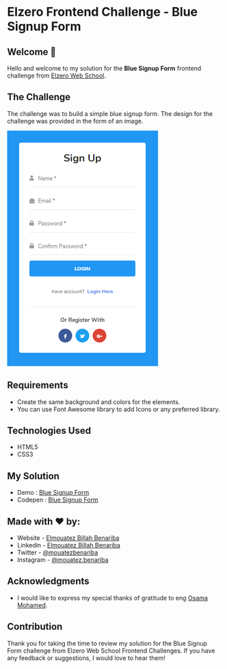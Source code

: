 # Elzero Frontend Challenge - Blue Signup Form

## Welcome 👋

Hello and welcome to my solution for the **Blue Signup Form** frontend challenge from [Elzero Web School](https://elzero.org/category/challenges/front-end-challenges/).

## The Challenge

The challenge was to build a simple blue signup form. The design for the challenge was provided in the form of an image.

![Blue Signup Form](images/frontend-task-simple-signup-form.png)

## Requirements

- Create the same background and colors for the elements.
- You can use Font Awesome library to add Icons or any preferred library.

## Technologies Used

- HTML5
- CSS3

## My Solution

- Demo : [Blue Signup Form](https://mouatezbenariba.github.io/Elzero-Frontend-Challenges/blue-signup-form/)
- Codepen : [Blue Signup Form](https://codepen.io/mouatezbenariba/pen/jOZdLxz)

## Made with ❤ by:

- Website - [Elmouatez Billah Benariba](https://www.mouatezbenariba.me/)
- Linkedin - [Elmouatez Billah Benariba](https://www.linkedin.com/in/mouatezbenariba/)
- Twitter - [@mouatezbenariba](https://twitter.com/mouatezbenariba)
- Instagram - [@mouatez.benariba](https://www.instagram.com/mouatez.benariba/)

## Acknowledgments

- I would like to express my special thanks of gratitude to eng [Osama Mohamed](https://github.com/OsamaElzero).

## Contribution

Thank you for taking the time to review my solution for the Blue Signup Form challenge from Elzero Web School Frontend Challenges. If you have any feedback or suggestions, I would love to hear them!
